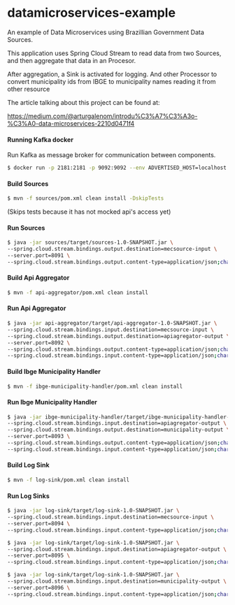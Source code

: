 # datamicroservices-example

An example of Data Microservices using Brazillian Government Data Sources.

This application uses Spring Cloud Stream to read data from two Sources, and then aggregate that data in an Procesor.

After aggregation, a Sink is activated for logging. And other Processor to convert municipality ids from IBGE to municipality names reading it from other resource

The article talking about this project can be found at:

<https://medium.com/@arturgalenom/introdu%C3%A7%C3%A3o-%C3%A0-data-microservices-2210d0471f4>

#### Running Kafka docker

Run Kafka as message broker for communication between components.

```sh
$ docker run -p 2181:2181 -p 9092:9092 --env ADVERTISED_HOST=localhost --env ADVERTISED_PORT=9092 spotify/kafka
```

#### Build Sources

```sh
$ mvn -f sources/pom.xml clean install -DskipTests
```

(Skips tests because it has not mocked api's access yet)

#### Run Sources

```sh
$ java -jar sources/target/sources-1.0-SNAPSHOT.jar \
--spring.cloud.stream.bindings.output.destination=mecsource-input \
--server.port=8091 \
--spring.cloud.stream.bindings.output.content-type=application/json;charset=UTF-8
```

#### Build Api Aggregator

```sh
$ mvn -f api-aggregator/pom.xml clean install
```

#### Run Api Aggregator

```sh
$ java -jar api-aggregator/target/api-aggregator-1.0-SNAPSHOT.jar \
--spring.cloud.stream.bindings.input.destination=mecsource-input \
--spring.cloud.stream.bindings.output.destination=apiagregator-output \
--server.port=8092 \
--spring.cloud.stream.bindings.output.content-type=application/json;charset=UTF-8 \
--spring.cloud.stream.bindings.input.content-type=application/json;charset=UTF-8
```

#### Build Ibge Municipality Handler

```sh
$ mvn -f ibge-municipality-handler/pom.xml clean install
```

#### Run Ibge Municipality Handler

```sh
$ java -jar ibge-municipality-handler/target/ibge-municipality-handler-1.0-SNAPSHOT.jar \
--spring.cloud.stream.bindings.input.destination=apiagregator-output \
--spring.cloud.stream.bindings.output.destination=municipality-output \
--server.port=8093 \
--spring.cloud.stream.bindings.output.content-type=application/json;charset=UTF-8 \
--spring.cloud.stream.bindings.input.content-type=application/json;charset=UTF-8
```

#### Build Log Sink

```sh
$ mvn -f log-sink/pom.xml clean install
```

#### Run Log Sinks

```sh
$ java -jar log-sink/target/log-sink-1.0-SNAPSHOT.jar \
--spring.cloud.stream.bindings.input.destination=mecsource-input \
--server.port=8094 \
--spring.cloud.stream.bindings.input.content-type=application/json;charset=UTF-8
```

```sh
$ java -jar log-sink/target/log-sink-1.0-SNAPSHOT.jar \
--spring.cloud.stream.bindings.input.destination=apiagregator-output \
--server.port=8095 \
--spring.cloud.stream.bindings.input.content-type=application/json;charset=UTF-8
```

```sh
$ java -jar log-sink/target/log-sink-1.0-SNAPSHOT.jar \
--spring.cloud.stream.bindings.input.destination=municipality-output \
--server.port=8096 \
--spring.cloud.stream.bindings.input.content-type=application/json;charset=UTF-8
```

